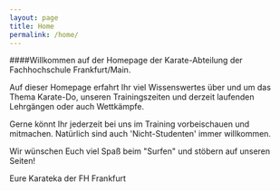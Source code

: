 ```yaml
---
layout: page
title: Home
permalink: /home/
---
```


####Willkommen auf der Homepage der Karate-Abteilung der Fachhochschule Frankfurt/Main.



Auf dieser Homepage erfahrt Ihr viel Wissenswertes über und um das Thema Karate-Do, unseren Trainingszeiten und derzeit laufenden Lehrgängen oder auch Wettkämpfe.

Gerne könnt Ihr jederzeit bei uns im Training vorbeischauen und mitmachen. Natürlich sind auch 'Nicht-Studenten' immer willkommen.



Wir wünschen Euch viel Spaß beim "Surfen" und stöbern auf unseren Seiten!

Eure Karateka der FH Frankfurt